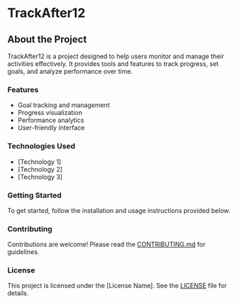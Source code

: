 # TrackAfter12

## About the Project

TrackAfter12 is a project designed to help users monitor and manage their activities effectively. It provides tools and features to track progress, set goals, and analyze performance over time.

### Features
- Goal tracking and management
- Progress visualization
- Performance analytics
- User-friendly interface

### Technologies Used
- [Technology 1]
- [Technology 2]
- [Technology 3]

### Getting Started
To get started, follow the installation and usage instructions provided below.

### Contributing
Contributions are welcome! Please read the [CONTRIBUTING.md](CONTRIBUTING.md) for guidelines.

### License
This project is licensed under the [License Name]. See the [LICENSE](LICENSE) file for details.